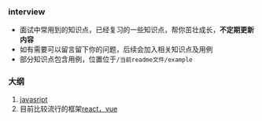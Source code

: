 ### interview
- 面试中常用到的知识点，已经复习的一些知识点，帮你茁壮成长，**不定期更新内容**
- 如有需要可以留言留下你的问题，后续会加入相关知识点及用例
- 部分知识点包含用例，位置位于```/当前readme文件/example```

### 大纲
1. [javasript](https://github.com/jeremyChenMing/interview/tree/master/js)
2. 目前比较流行的框架[react，vue](https://github.com/jeremyChenMing/interview/tree/master/react_vue_wxss)
